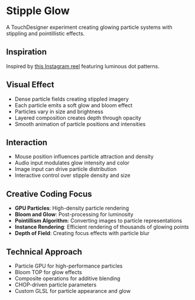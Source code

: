 # Stipple Glow

A TouchDesigner experiment creating glowing particle systems with stippling and pointillistic effects.

## Inspiration

Inspired by [this Instagram reel](https://www.instagram.com/reel/DOq7cCfiMaG/?utm_source=ig_web_copy_link&igsh=MzRlODBiNWFlZA==) featuring luminous dot patterns.

## Visual Effect

- Dense particle fields creating stippled imagery
- Each particle emits a soft glow and bloom effect
- Particles vary in size and brightness
- Layered composition creates depth through opacity
- Smooth animation of particle positions and intensities

## Interaction

- Mouse position influences particle attraction and density
- Audio input modulates glow intensity and color
- Image input can drive particle distribution
- Interactive control over stipple density and size

## Creative Coding Focus

- **GPU Particles**: High-density particle rendering
- **Bloom and Glow**: Post-processing for luminosity
- **Pointillism Algorithm**: Converting images to particle representations
- **Instance Rendering**: Efficient rendering of thousands of glowing points
- **Depth of Field**: Creating focus effects with particle blur

## Technical Approach

- Particle GPU for high-performance particles
- Bloom TOP for glow effects
- Composite operations for additive blending
- CHOP-driven particle parameters
- Custom GLSL for particle appearance and glow
